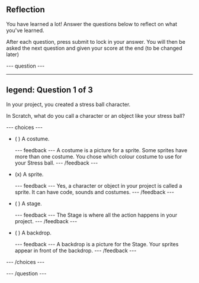 ## Reflection

You have learned a lot! Answer the questions below to reflect on what you've learned.

After each question, press submit to lock in your answer. You will then be asked the next question and given your score at the end (to be changed later)

--- question ---

---
legend: Question 1 of 3
---

In your project, you created a stress ball character.

In Scratch, what do you call a character or an object like your stress ball?

--- choices ---

- ( ) A costume.

  --- feedback ---
A costume is a picture for a sprite. Some sprites have more than one costume. You chose which colour costume to use for your Stress ball.
  --- /feedback ---

- (x) A sprite.

  --- feedback ---
Yes, a character or object in your project is called a sprite. It can have code, sounds and costumes.
  --- /feedback ---

- ( ) A stage.

  --- feedback ---
The Stage is where all the action happens in your project.
  --- /feedback ---

- ( ) A backdrop.

  --- feedback ---
A backdrop is a picture for the Stage. Your sprites appear in front of the backdrop.
  --- /feedback ---

--- /choices ---

--- /question ---
